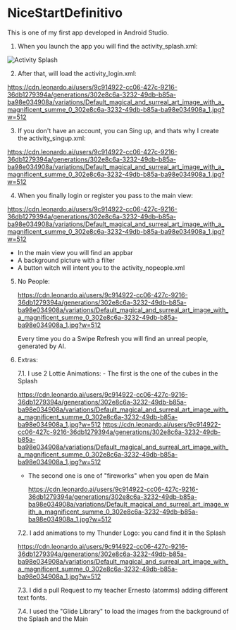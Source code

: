 # NiceStartDefinitivo
This is one of my first app developed in Android Studio. 

 1. When you launch the app you will find the activity_splash.xml:

![Activity Splash]([https://tu_url.com/aqui/la_imagen_1.jpg](https://cdn.leonardo.ai/users/9c914922-cc06-427c-9216-36db1279394a/generations/302e8c6a-3232-49db-b85a-ba98e034908a/variations/Default_magical_and_surreal_art_image_with_a_magnificent_summe_0_302e8c6a-3232-49db-b85a-ba98e034908a_1.jpg?w=512))


 2. After that, will load the activity_login.xml:

https://cdn.leonardo.ai/users/9c914922-cc06-427c-9216-36db1279394a/generations/302e8c6a-3232-49db-b85a-ba98e034908a/variations/Default_magical_and_surreal_art_image_with_a_magnificent_summe_0_302e8c6a-3232-49db-b85a-ba98e034908a_1.jpg?w=512

 3. If you don't have an account, you can Sing up, and thats why I create the activity_singup.xml:

https://cdn.leonardo.ai/users/9c914922-cc06-427c-9216-36db1279394a/generations/302e8c6a-3232-49db-b85a-ba98e034908a/variations/Default_magical_and_surreal_art_image_with_a_magnificent_summe_0_302e8c6a-3232-49db-b85a-ba98e034908a_1.jpg?w=512

 4. When you finally login or register you pass to the main view:

  https://cdn.leonardo.ai/users/9c914922-cc06-427c-9216-36db1279394a/generations/302e8c6a-3232-49db-b85a-ba98e034908a/variations/Default_magical_and_surreal_art_image_with_a_magnificent_summe_0_302e8c6a-3232-49db-b85a-ba98e034908a_1.jpg?w=512

- In the main view you will find an appbar
- A background picture with a filter
- A button witch will intent you to the activity_nopeople.xml

 5. No People:

    https://cdn.leonardo.ai/users/9c914922-cc06-427c-9216-36db1279394a/generations/302e8c6a-3232-49db-b85a-ba98e034908a/variations/Default_magical_and_surreal_art_image_with_a_magnificent_summe_0_302e8c6a-3232-49db-b85a-ba98e034908a_1.jpg?w=512

    Every time you do a Swipe Refresh you will find an unreal people, generated by AI.

 7. Extras:

    7.1. I use 2 Lottie Animations: 
        - The first is the one of the cubes in the Splash

    https://cdn.leonardo.ai/users/9c914922-cc06-427c-9216-36db1279394a/generations/302e8c6a-3232-49db-b85a-ba98e034908a/variations/Default_magical_and_surreal_art_image_with_a_magnificent_summe_0_302e8c6a-3232-49db-b85a-ba98e034908a_1.jpg?w=512
    https://cdn.leonardo.ai/users/9c914922-cc06-427c-9216-36db1279394a/generations/302e8c6a-3232-49db-b85a-ba98e034908a/variations/Default_magical_and_surreal_art_image_with_a_magnificent_summe_0_302e8c6a-3232-49db-b85a-ba98e034908a_1.jpg?w=512

     - The second one is one of "fireworks" when you open de Main
   
       https://cdn.leonardo.ai/users/9c914922-cc06-427c-9216-36db1279394a/generations/302e8c6a-3232-49db-b85a-ba98e034908a/variations/Default_magical_and_surreal_art_image_with_a_magnificent_summe_0_302e8c6a-3232-49db-b85a-ba98e034908a_1.jpg?w=512

    7.2. I add animations to my Thunder Logo: you cand find it in the Splash

    https://cdn.leonardo.ai/users/9c914922-cc06-427c-9216-36db1279394a/generations/302e8c6a-3232-49db-b85a-ba98e034908a/variations/Default_magical_and_surreal_art_image_with_a_magnificent_summe_0_302e8c6a-3232-49db-b85a-ba98e034908a_1.jpg?w=512

    7.3. I did a pull Request to my teacher Ernesto (atomms) adding different text fonts.

    7.4. I used the "Glide Library" to load the images from the background of the Splash and the Main
